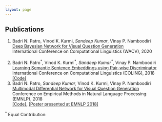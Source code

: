 ```yaml
---
layout: page
---
```



<h2>Publications</h2>
<ol>
  <li> Badri N. Patro, Vinod K. Kurmi, <em>Sandeep Kumar</em>, Vinay P. Namboodiri <br/>
	<a href="http://openaccess.thecvf.com/content_WACV_2020/papers/Patro_Deep_Bayesian_Network_for_Visual_Question_Generation_WACV_2020_paper.pdf">Deep Bayesian Network for Visual Question Generation
</a><br/>
	 International Conference on Computational Linguistics (WACV), 2020 <br/>
	<br/>
	</li>

<li> Badri N. Patro<sup>*</sup>, Vinod K. Kurmi<sup>*</sup>, <em>Sandeep Kumar<sup>*</sup></em>, Vinay P. Namboodiri <br/>
	<a href="https://arxiv.org/abs/1806.00807">Learning Semantic Sentence Embeddings using Pair-wise Discriminator
</a><br/>
	 International Conference on Computational Linguistics (COLING), 2018 <br/>
	<a href="https://github.com/badripatro/PQG">[Code]</a><br/>
	</li>

<li> Badri N. Patro, <em>Sandeep Kumar</em>, Vinod K. Kurmi, Vinay P. Namboodiri <br/>
	<a href="http://aclweb.org/anthology/D18-1434">Multimodal Differential Network for Visual Question Generation
</a><br/>
	 Conference on Empirical Methods in Natural Language Processing (EMNLP), 2018 <br/>
	<a href="https://github.com/badripatro/Visual_Question_Generation">[Code]</a>, <a href="/docs/EMNLP_poster_MDN_VQG.pdf">[Poster presented at EMNLP 2018]</a><br/>
	</li>
	
</ol>
<sup>*</sup> Equal Contribution <br/>
